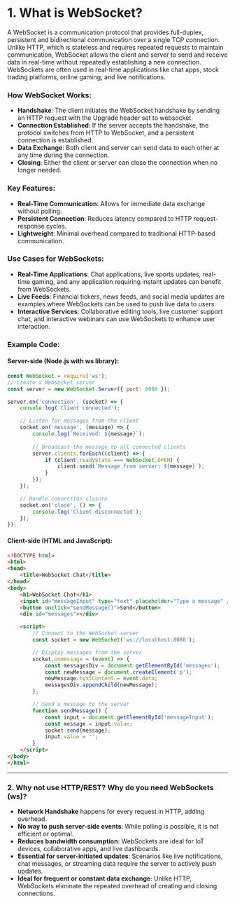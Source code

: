# 1. What is WebSocket?

A WebSocket is a communication protocol that provides full-duplex, persistent and bidirectional communication over a single TCP connection. Unlike HTTP, which is stateless and requires repeated requests to maintain communication, WebSocket allows the client and server to send and receive data in real-time without repeatedly establishing a new connection. WebSockets are often used in real-time applications like chat apps, stock trading platforms, online gaming, and live notifications.

### How WebSocket Works:
- **Handshake**: The client initiates the WebSocket handshake by sending an HTTP request with the Upgrade header set to websocket.
- **Connection Established**: If the server accepts the handshake, the protocol switches from HTTP to WebSocket, and a persistent connection is established.
- **Data Exchange**: Both client and server can send data to each other at any time during the connection.
- **Closing**: Either the client or server can close the connection when no longer needed.

### Key Features:
- **Real-Time Communication**: Allows for immediate data exchange without polling.
- **Persistent Connection**: Reduces latency compared to HTTP request-response cycles.
- **Lightweight**: Minimal overhead compared to traditional HTTP-based communication.

### **Use Cases for WebSockets:**
- **Real-Time Applications**: Chat applications, live sports updates, real-time gaming, and any application requiring instant updates can benefit from WebSockets.
- **Live Feeds**: Financial tickers, news feeds, and social media updates are examples where WebSockets can be used to push live data to users.
- **Interactive Services**: Collaborative editing tools, live customer support chat, and interactive webinars can use WebSockets to enhance user interaction.

### Example Code:

#### Server-side (Node.js with ws library):
```javascript
const WebSocket = require('ws');
// Create a WebSocket server
const server = new WebSocket.Server({ port: 8080 });

server.on('connection', (socket) => {
    console.log('Client connected');

    // Listen for messages from the client
    socket.on('message', (message) => {
        console.log(`Received: ${message}`);
        
        // Broadcast the message to all connected clients
        server.clients.forEach((client) => {
            if (client.readyState === WebSocket.OPEN) {
                client.send(`Message from server: ${message}`);
            }
        });
    });

    // Handle connection closure
    socket.on('close', () => {
        console.log('Client disconnected');
    });
});
```
#### Client-side (HTML and JavaScript):
```html
<!DOCTYPE html>
<html>
<head>
    <title>WebSocket Chat</title>
</head>
<body>
    <h1>WebSocket Chat</h1>
    <input id="messageInput" type="text" placeholder="Type a message" />
    <button onclick="sendMessage()">Send</button>
    <div id="messages"></div>

    <script>
        // Connect to the WebSocket server
        const socket = new WebSocket('ws://localhost:8080');

        // Display messages from the server
        socket.onmessage = (event) => {
            const messagesDiv = document.getElementById('messages');
            const newMessage = document.createElement('p');
            newMessage.textContent = event.data;
            messagesDiv.appendChild(newMessage);
        };

        // Send a message to the server
        function sendMessage() {
            const input = document.getElementById('messageInput');
            const message = input.value;
            socket.send(message);
            input.value = '';
        }
    </script>
</body>
</html>
```
---

### 2. Why not use HTTP/REST? Why do you need WebSockets (ws)?

- **Network Handshake** happens for every request in HTTP, adding overhead.
- **No way to push server-side events**: While polling is possible, it is not efficient or optimal.
- **Reduces bandwidth consumption**: WebSockets are ideal for IoT devices, collaborative apps, and live dashboards.
- **Essential for server-initiated updates**: Scenarios like live notifications, chat messages, or streaming data require the server to actively push updates.
- **Ideal for frequent or constant data exchange**: Unlike HTTP, WebSockets eliminate the repeated overhead of creating and closing connections.

